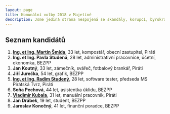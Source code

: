 ```yaml
---
layout: page
title: Komunální volby 2018 v Majetíně
description: Jsme jediná strana nespojená se skandály, korupcí, byrokracií. Jsme tu osm let. Hájíme svobodu, přinášíme čerstvé nápady a nebojíme se říkat, co si myslíme. Politici slibují modré z nebe, světlé zítřky a další prázdná hesla. Piráti nabízí jasné a konkrétní cíle – černé na bílém. Pusťte nás na ně!
---
```

## Seznam kandidátů

1. [**Ing. et Ing. Martin Šmída**](/lide/martin-smida), 33 let, kompostář, obecní zastupitel, Piráti
2. **Ing. et Ing. Pavla Studená**, 28 let, administrativní pracovnice, účetní, ekonomka, BEZPP
3. **Jan Koutný**, 33 let, zámečník, svářeč, fotbalový brankář, Piráti
4. **Jiří Jurečka**, 54 let, grafik, BEZPP
5. [**Ing. et Ing. Radim Studený**](/lide/radim-studeny), 28 let, software tester, předseda MS Pirátská Tvrz, Piráti
6. **Soňa Pechová**, 44 let, asistentka úklidu, BEZPP
7. [**Vladimír Kubala**](/lide/vladimir-kubala), 31 let, manuální pracovník, Piráti
8. **Jan Drábek**, 19 let, student, BEZPP
9. **Jaroslav Konečný**, 41 let, finanční poradce, BEZPP